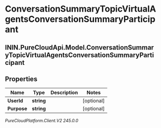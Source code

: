 # ConversationSummaryTopicVirtualAgentsConversationSummaryParticipant

## ININ.PureCloudApi.Model.ConversationSummaryTopicVirtualAgentsConversationSummaryParticipant

## Properties

|Name | Type | Description | Notes|
|------------ | ------------- | ------------- | -------------|
| **UserId** | **string** |  | [optional] |
| **Purpose** | **string** |  | [optional] |



_PureCloudPlatform.Client.V2 245.0.0_
